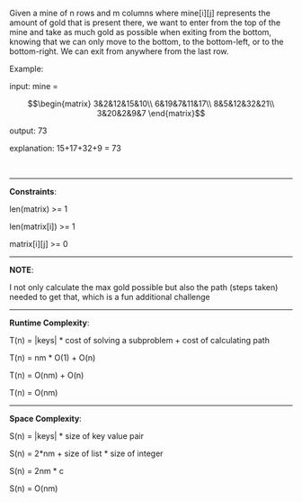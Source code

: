 Given a mine of n rows and m columns where mine[i][j] represents the amount of gold that is present there, we want to enter from the top of the mine and take as much gold as possible when exiting from the bottom, knowing that we can only move to the bottom, to the bottom-left, or to the bottom-right. We can exit from anywhere from the last row.



Example:

input:
mine = 

$$\begin{matrix}
3&2&12&15&10\\
6&19&7&11&17\\
8&5&12&32&21\\
3&20&2&9&7
\end{matrix}$$

output: 73

explanation: 15+17+32+9 = 73

<br>
<hr>

**Constraints**:

len(matrix) >= 1

len(matrix[i]) >= 1

matrix[i][j] >= 0

<hr>

**NOTE**: 

I not only calculate the max gold possible but also the path (steps taken) needed to get that, which is a fun additional challenge

<hr>

**Runtime Complexity**:

T(n) = |keys| * cost of solving a subproblem + cost of calculating path

T(n) = nm * O(1) + O(n)

T(n) = O(nm) + O(n)

T(n) = O(nm)

<hr>

**Space Complexity**:

S(n) = |keys| * size of key value pair

S(n) = 2*nm + size of list * size of integer

S(n) = 2nm * c

S(n) = O(nm)